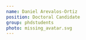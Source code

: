 ```yaml
---
name: Daniel Arevalos-Ortiz
position: Doctoral Candidate
group: phdstudents
photo: missing_avatar.svg
---
```


